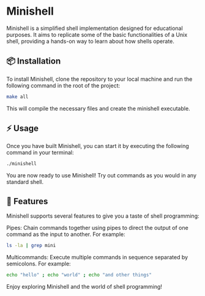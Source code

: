 # **Minishell**

Minishell is a simplified shell implementation designed for educational purposes. It aims to replicate some of the basic functionalities of a Unix shell, providing a hands-on way to learn about how shells operate.

## 📦 Installation

To install Minishell, clone the repository to your local machine and run the following command in the root of the project:

```bash
make all
```

This will compile the necessary files and create the minishell executable.

## ⚡ Usage

Once you have built Minishell, you can start it by executing the following command in your terminal:

```bash
./minishell
```

You are now ready to use Minishell! Try out commands as you would in any standard shell.

## 🌟 Features

Minishell supports several features to give you a taste of shell programming:

Pipes: Chain commands together using pipes to direct the output of one command as the input to another. For example:

```bash
ls -la | grep mini
```

Multicommands: Execute multiple commands in sequence separated by semicolons. For example:

```bash
echo "hello" ; echo "world" ; echo "and other things"
```

Enjoy exploring Minishell and the world of shell programming!
